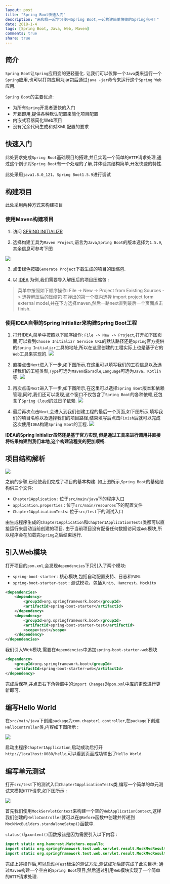 ```yaml
---
layout: post
title: "Spring Boot快速入门"
description: "来和我一起学习使用Spring Boot,一起构建简单快捷的Spring应用！"
date: 2018-1-4
tags: [Spring Boot, Java, Web, Maven]
comments: true
share: true
---
```


## 简介

`Spring Boot`让`Spring`应用变的更轻量化. 让我们可以仅靠一个`Java`类来运行一个`Spring`应用,也可以打包应用为jar包后通过`java -jar`命令来运行这个`Spring Web`应用.

`Spring Boot`的主要优点:
- 为所有`Spring`开发者更快的入门
- 开箱即用,提供各种默认配置来简化项目配置
- 内嵌式容器简化Web项目
- 没有冗余代码生成和对XML配置的要求

## 快速入门

此处要求完成`Spring Boot`基础项目的搭建,并且实现一个简单的`HTTP`请求处理,通过这个例子对`Spring Boot`有一个处理的了解,并体验其结构简单,开发快速的特性.

此处采用`java1.8.0_121`、`Spring Boot1.5.9`进行调试

## 构建项目

此处采用两种方式来构建项目

### 使用Maven构建项目

1. 访问 [SPRING INITIALIZR](http://start.spring.io/)

2. 选择构建工具为`Maven Project`,语言为`Java`,`Spring Boot`的版本选择为`1.5.9`,其余信息可参考下图

 ![](http://oih7sazbd.bkt.clouddn.com/FkOblv1cPBb6a-_DeKTJKTt0Z375)

3. 点击绿色按钮`Generate Project`下载生成的项目的压缩包.

4. 以 [IDEA](https://www.jetbrains.com/idea/) 为例,我们需要导入解压后的项目压缩包 :
> 菜单中按照如下顺序操作: File -> New -> Project from Existing Sources -> 选择解压后的压缩包
> 在弹出的第一个框内选择 import project form external model,并在下方选择maven,然后一路next直到最后一个页面点击finish.

### 使用IDEA自带的Spring Initializr来构建Spring Boot工程

1. 打开IDEA,菜单中按照以下顺序操作: `File -> New -> Project`,打开如下图页面,可以看到`Choose Initializr Service URL`的默认路径还是`Spring`官方提供的`Spring Initializr`工具的地址,所以在这里创建的工程实际上也是基于它的`Web`工具来实现的.
 ![](http://oih7sazbd.bkt.clouddn.com/Fpx7nrzohBmfr5DaJJ6iNtZwkmzt)

2. 直接点击`Next`进入下一步,如下图所示,在这里可以填写我们的工程信息以及选择我们的工程类型,`Type`可选为`Maven`或`Gradle`,`Language`可选为`Java`、`Kotlin`等.
 ![](http://oih7sazbd.bkt.clouddn.com/Fo_m6kMUvvj4mxeYvEEILAoy5J4E)

3. 再次点击`Next`进入下一步,如下图所示,在这里可以选择`Spring Boot`版本和依赖管理,同时,我们还可以发现,这个窗口不仅包含了`Spring Boot`的各种依赖,还包含了`Spring Cloud`的过日子依赖.
 ![](http://oih7sazbd.bkt.clouddn.com/Fu8ehbXRVp729grkk6MVWCg0j5Vv)

4. 最后再次点击`Next`,会进入到我们创建工程的最后一个页面,如下图所示,填写我们的项目名称以及选择我们的项目路径,结束填写后点击`Finish`后就可以完成这次使用`IDEA`构建`Spring Boot`的工程.
 ![](http://oih7sazbd.bkt.clouddn.com/FiPLwX9HaD1sEW0jKqH0lteEzdRw)


**IDEA的Spring Initializr虽然还是基于官方实现,但是通过工具来进行调用并直接将结果构建到我们本地,这个构建流程变的更加顺畅.**

## 项目结构解析

![](http://oih7sazbd.bkt.clouddn.com/FhxxhQyfi3cISdwY-4C4kZSHQEex)

之前的步骤,已经使我们完成了项目的基本构建. 如上图所示,`Spring Boot`的基础结构供三个文件:

- `Chapter1Application`     : 位于`src/main/java`下的程序入口
- `application.properties`  : 位于`src/main/resources`下的配置文件
- `Chapter1ApplicationTests`: 位于`src/test`下的测试入口

由生成程序生成的`Chapter1Application`和`Chapter1ApplicationTests`类都可以直接运行来启动当前创建的项目. 由于当前项目没有配备任何数据访问或`Web`模块,所以程序会在加载完`Spring`之后结束运行.

## 引入Web模块

打开项目的`pom.xml`,会发现`dependencies`下只引入了两个模块:

- `spring-boot-starter` : 核心模块,包括自动配置支持、日志和`YAML`
- `spring-boot-starter-test` : 测试模块，包括`JUnit`、`Hamcrest`、`Mockito`

```xml
<dependencies>
	<dependency>
		<groupId>org.springframework.boot</groupId>
		<artifactId>spring-boot-starter</artifactId>
	</dependency>
	<dependency>
		<groupId>org.springframework.boot</groupId>
		<artifactId>spring-boot-starter-test</artifactId>
		<scope>test</scope>
	</dependency>
</dependencies>
```

我们引入Web模块,需要在`dependencies`中追加`spring-boot-starter-web`模块

```xml
<dependency>
	<groupId>org.springframework.boot</groupId>
	<artifactId>spring-boot-starter-web</artifactId>
</dependency>
```

完成后保存,并点击右下角弹窗中的`import Changes`对`pom.xml`中库的更改进行更新即可.

## 编写Hello World

在`src/main/java`下创建`package`为`com.chapter1.controller`,在`package`下创建`HelloController`类,内容如下图所示 :

![](http://oih7sazbd.bkt.clouddn.com/Fl1Q3avi_mqJZXikKxjfPeFkW3nj)

启动主程序`Chapter1Application`,启动成功后打开`http://localhost:8080/hello`,可以看到页面成功输出了`Hello World`.

## 编写单元测试

打开`src/test`下的测试入口`Chapter1ApplicationTests`类,编写一个简单的单元测试来模拟`HTTP`请求,如下图所示 :

![](http://oih7sazbd.bkt.clouddn.com/FsQ5JOGzHQxudE1LJT5aqXZ2l2Uu)

首先我们使用`MockServletContext`来构建一个空的`WebApplicationContext`,这样我们创建的`HelloController`就可以在`@Before`函数中创建并传递到`MockMvcBuilders.standaloneSetup()`函数中.

`status()`与`content()`函数报错是因为需要引入以下内容 :

```java
import static org.hamcrest.Matchers.equalTo;
import static org.springframework.test.web.servlet.result.MockMvcResultMatchers.content;
import static org.springframework.test.web.servlet.result.MockMvcResultMatchers.status;
```
完成上述操作后,可以启动`@Test`标注的测试方法,测试成功后即完成了此次目标: 通过`Maven`构建一个空白的`Spring Boot`项目,然后通过引用`Web`模块实现了一个简单的`HTTP`请求处理.
